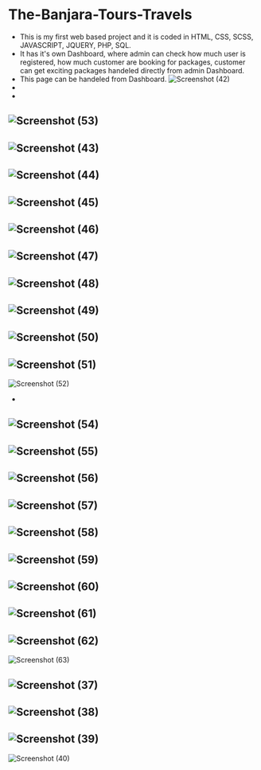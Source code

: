 ﻿# The-Banjara-Tours-Travels

- This is my first web based project and it is coded in HTML, CSS, SCSS, JAVASCRIPT, JQUERY, PHP, SQL.
- It has it's own Dashboard, where admin can check how much user is registered, how much customer are booking for packages, customer can get exciting packages handeled directly from admin Dashboard.
- This page can be handeled from Dashboard.
![Screenshot (42)](https://user-images.githubusercontent.com/55855799/144728233-1e632f56-e61e-42b1-980b-4ba3b0ba9465.png)
-
-
![Screenshot (53)](https://user-images.githubusercontent.com/55855799/144728249-1da86793-9ffb-4103-a52d-045945e0ccb7.png)
-
![Screenshot (43)](https://user-images.githubusercontent.com/55855799/144728234-80ac9eed-b8ea-4806-b304-be42529802ba.png)
-
![Screenshot (44)](https://user-images.githubusercontent.com/55855799/144728235-4ce7d638-fd66-423b-a208-3cbfddff4fa4.png)
-
![Screenshot (45)](https://user-images.githubusercontent.com/55855799/144728237-71a793ea-470f-486c-a967-5e01a4ee8390.png)
-
![Screenshot (46)](https://user-images.githubusercontent.com/55855799/144728238-6d75677c-f70d-45aa-8307-eba2af2f8244.png)
-
![Screenshot (47)](https://user-images.githubusercontent.com/55855799/144728239-b76919f1-ae97-45e3-8cd2-1a6b0fa0000a.png)
-
![Screenshot (48)](https://user-images.githubusercontent.com/55855799/144728240-e4e5a97e-b652-45b1-bd19-bf5764a98f2d.png)
-
![Screenshot (49)](https://user-images.githubusercontent.com/55855799/144728241-0b24a339-424d-4f0b-b117-84b04e5dd692.png)
-
![Screenshot (50)](https://user-images.githubusercontent.com/55855799/144728244-455f57e0-e4ab-45cc-b773-3ad0beb0a3da.png)
-
![Screenshot (51)](https://user-images.githubusercontent.com/55855799/144728245-0cb6219f-d7c0-40f9-a55a-fb6b02ef81d7.png)
-
![Screenshot (52)](https://user-images.githubusercontent.com/55855799/144728246-57da01e1-0f69-45e9-a1d5-b35fd507d436.png)

-
![Screenshot (54)](https://user-images.githubusercontent.com/55855799/144728250-deedbcf1-221c-4b9e-ad22-75574349c784.png)
-
![Screenshot (55)](https://user-images.githubusercontent.com/55855799/144728252-a4fb9609-2eb9-47a3-875b-5e12328c3262.png)
-
![Screenshot (56)](https://user-images.githubusercontent.com/55855799/144728254-14bc7a03-ec33-48ba-b34c-19c7a4c3bb17.png)
-
![Screenshot (57)](https://user-images.githubusercontent.com/55855799/144728255-15f0775e-9adf-42c7-b303-bdb42e12e116.png)
-
![Screenshot (58)](https://user-images.githubusercontent.com/55855799/144728256-086f2c11-7320-4994-8f87-b985891f7730.png)
-
![Screenshot (59)](https://user-images.githubusercontent.com/55855799/144728257-8660d460-2c2a-4d07-a57f-afc82cd24d68.png)
-
![Screenshot (60)](https://user-images.githubusercontent.com/55855799/144728258-b6b83292-fdc9-411b-92ee-8940e9e0efd4.png)
-
![Screenshot (61)](https://user-images.githubusercontent.com/55855799/144728259-ec225168-1683-46dd-b423-f4edc9e8db43.png)
-
![Screenshot (62)](https://user-images.githubusercontent.com/55855799/144728260-e8192345-7ea6-4028-a878-691762a33d22.png)
-
![Screenshot (63)](https://user-images.githubusercontent.com/55855799/144728261-371a4616-31ca-4dfc-b27a-37689020e7ea.png)

 ![Screenshot (37)](https://user-images.githubusercontent.com/55855799/143493887-40b4749d-30a8-4f27-85d4-78b23b8d5d47.png)
- 
 ![Screenshot (38)](https://user-images.githubusercontent.com/55855799/143493893-aca0c6fd-918a-414c-a8c4-f05f092e18e3.png)
- 
![Screenshot (39)](https://user-images.githubusercontent.com/55855799/143493894-1309d409-4082-4a6c-9170-6e7d155b7258.png)
- 
 ![Screenshot (40)](https://user-images.githubusercontent.com/55855799/143493896-b60b4d64-86f5-462b-97fa-76deb967bee5.png)

